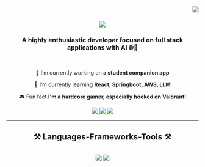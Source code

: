 <img align="right" src="https://visitor-badge.laobi.icu/badge?page_id=reysree.reysree"/>

<h1 align="center">
    <img src="https://readme-typing-svg.herokuapp.com/?font=Righteous&size=35&center=true&vCenter=true&width=500&height=70&duration=3000&lines=Hi+There!+👋;+I'm+Sreeram+Bangaru!;" />
</h1>

<h3 align="center">A highly enthusiastic developer focused on full stack applications with AI 🌐🤖</h3>

<br/>

<div align="center">
 
 🔭 I’m currently working on **a student companion app**
 
 🌱 I’m currently learning **React, Springboot, AWS, LLM**

🎮 Fun fact **I'm a hardcore gamer, especially hooked on Valorant!**

 </div>


 <div align="center"> 
  <a href="mailto:sreeram.bangaroo@gmail.com">
    <img src="https://img.shields.io/badge/Gmail-333333?style=for-the-badge&logo=gmail&logoColor=red" />
  </a>

  <a href="https://www.linkedin.com/in/sreerambangaru" target="_blank">
    <img src="https://img.shields.io/badge/LinkedIn-0077B5?style=for-the-badge&logo=linkedin&logoColor=white" target="_blank" />
  </a>
  <a href="https://reysree.github.io/LandingPage" target="_blank">
     <img src="https://img.shields.io/badge/Portfolio-FF5722?style=for-the-badge&logo=todoist&logoColor=white" target="_blank" /> <!-- sqlite, safari, google-chrome are other good icon options -->
  </a>
</div>

<hr/>

<h2 align="center">⚒️ Languages-Frameworks-Tools ⚒️</h2>
<br/>
<div align="center">
    <img src="https://skillicons.dev/icons?i=react,bootstrap,mui,html,css,vscode,github,tailwind,git" />
    <img src="https://skillicons.dev/icons?i=nodejs,python,javascript,typescript,firebase,mongodb,java,nextjs,mysql,flask" /><br>
</div>
<!--
**reysree/reysree** is a ✨ _special_ ✨ repository because its `README.md` (this file) appears on your GitHub profile.

Here are some ideas to get you started:

- 🔭 I’m currently working on ...
- 🌱 I’m currently learning ...
- 👯 I’m looking to collaborate on ...
- 🤔 I’m looking for help with ...
- 💬 Ask me about ...
- 📫 How to reach me: ...
- 😄 Pronouns: ...
- ⚡ Fun fact: ...
-->
